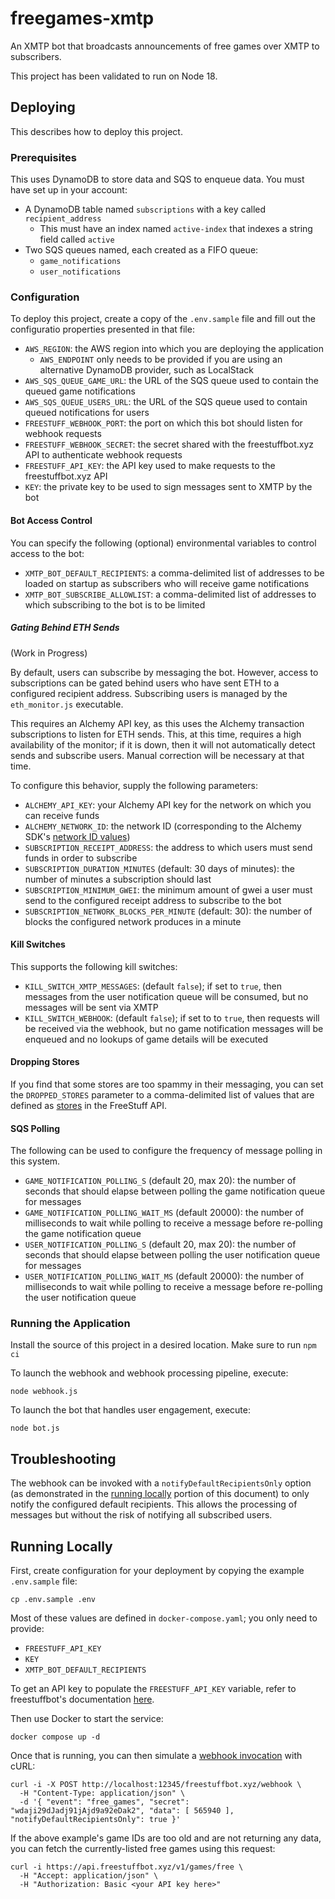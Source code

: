 # freegames-xmtp
An XMTP bot that broadcasts announcements of free games over XMTP to subscribers.

This project has been validated to run on Node 18.

## Deploying

This describes how to deploy this project.

### Prerequisites

This uses DynamoDB to store data and SQS to enqueue data. You must have set up in your account:

* A DynamoDB table named `subscriptions` with a key called `recipient_address`
  * This must have an index named `active-index` that indexes a string field called `active`
* Two SQS queues named, each created as a FIFO queue:
  * `game_notifications`
  * `user_notifications`

### Configuration

To deploy this project, create a copy of the `.env.sample` file and fill out the configuratio properties presented in that file:

* `AWS_REGION`: the AWS region into which you are deploying the application
  * `AWS_ENDPOINT` only needs to be provided if you are using an alternative DynamoDB provider, such as LocalStack
* `AWS_SQS_QUEUE_GAME_URL`: the URL of the SQS queue used to contain the queued game notifications
* `AWS_SQS_QUEUE_USERS_URL`: the URL of the SQS queue used to contain queued notifications for users
* `FREESTUFF_WEBHOOK_PORT`: the port on which this bot should listen for webhook requests
* `FREESTUFF_WEBHOOK_SECRET`: the secret shared with the freestuffbot.xyz API to authenticate webhook requests
* `FREESTUFF_API_KEY`: the API key used to make requests to the freestuffbot.xyz API
* `KEY`: the private key to be used to sign messages sent to XMTP by the bot

#### Bot Access Control

You can specify the following (optional) environmental variables to control access to the bot:

* `XMTP_BOT_DEFAULT_RECIPIENTS`: a comma-delimited list of addresses to be loaded on startup as subscribers who will receive game notifications
* `XMTP_BOT_SUBSCRIBE_ALLOWLIST`: a comma-delimited list of addresses to which subscribing to the bot is to be limited

##### Gating Behind ETH Sends

(Work in Progress)

By default, users can subscribe by messaging the bot. However, access to subscriptions can be gated behind users who have sent ETH to a configured recipient address. Subscribing users is managed by the `eth_monitor.js` executable.

This requires an Alchemy API key, as this uses the Alchemy transaction subscriptions to listen for ETH sends. This, at this time, requires a high availability of the monitor; if it is down, then it will not automatically detect sends and subscribe users. Manual correction will be necessary at that time.

To configure this behavior, supply the following parameters:

* `ALCHEMY_API_KEY`: your Alchemy API key for the network on which you can receive funds
* `ALCHEMY_NETWORK_ID`: the network ID (corresponding to the Alchemy SDK's [network ID values](https://github.com/alchemyplatform/alchemy-sdk-js/blob/2593cfff2aa6060c3823166c9af61b346a3ba5c7/src/types/types.ts#L81-L99))
* `SUBSCRIPTION_RECEIPT_ADDRESS`: the address to which users must send funds in order to subscribe
* `SUBSCRIPTION_DURATION_MINUTES` (default: 30 days of minutes): the number of minutes a subscription should last
* `SUBSCRIPTION_MINIMUM_GWEI`: the minimum amount of gwei a user must send to the configured receipt address to subscribe to the bot
* `SUBSCRIPTION_NETWORK_BLOCKS_PER_MINUTE` (default: 30): the number of blocks the configured network produces in a minute


#### Kill Switches

This supports the following kill switches:

* `KILL_SWITCH_XMTP_MESSAGES`: (default `false`); if set to `true`, then messages from the user notification queue will be consumed, but no messages will be sent via XMTP
* `KILL_SWITCH_WEBHOOK`: (default `false`); if set to to `true`, then requests will be received via the webhook, but no game notification messages will be enqueued and no lookups of game details will be executed

#### Dropping Stores

If you find that some stores are too spammy in their messaging, you can set the `DROPPED_STORES` parameter to a comma-delimited list of values that are defined as [stores](https://docs.freestuffbot.xyz/v1/types#store) in the FreeStuff API.

#### SQS Polling

The following can be used to configure the frequency of message polling in this system.

* `GAME_NOTIFICATION_POLLING_S` (default 20, max 20): the number of seconds that should elapse between polling the game notification queue for messages
* `GAME_NOTIFICATION_POLLING_WAIT_MS` (default 20000): the number of milliseconds to wait while polling to receive a message before re-polling the game notification queue
* `USER_NOTIFICATION_POLLING_S` (default 20, max 20): the number of seconds that should elapse between polling the user notification queue for messages
* `USER_NOTIFICATION_POLLING_WAIT_MS` (default 20000): the number of milliseconds to wait while polling to receive a message before re-polling the user notification queue

### Running the Application

Install the source of this project in a desired location. Make sure to run `npm ci`

To launch the webhook and webhook processing pipeline, execute:

```
node webhook.js
```

To launch the bot that handles user engagement, execute:

```
node bot.js
```

## Troubleshooting

The webhook can be invoked with a `notifyDefaultRecipientsOnly` option (as demonstrated in the [running locally](#running-locally) portion of this document) to only notify the configured default recipients. This allows the processing of messages but without the risk of notifying all subscribed users.

## Running Locally

First, create configuration for your deployment by copying the example `.env.sample` file:

```
cp .env.sample .env
```

Most of these values are defined in `docker-compose.yaml`; you only need to provide:

* `FREESTUFF_API_KEY`
* `KEY`
* `XMTP_BOT_DEFAULT_RECIPIENTS`

To get an API key to populate the `FREESTUFF_API_KEY` variable, refer to freestuffbot's documentation [here](https://docs.freestuffbot.xyz/).

Then use Docker to start the service:

```
docker compose up -d
```

Once that is running, you can then simulate a [webhook invocation](https://docs.freestuffbot.xyz/v1/webhooks) with cURL:

```
curl -i -X POST http://localhost:12345/freestuffbot.xyz/webhook \
  -H "Content-Type: application/json" \
  -d '{ "event": "free_games", "secret": "wdaji29dJadj91jAjd9a92eDak2", "data": [ 565940 ], "notifyDefaultRecipientsOnly": true }'
```

If the above example's game IDs are too old and are not returning any data, you can fetch the currently-listed free games using this request:

```
curl -i https://api.freestuffbot.xyz/v1/games/free \
  -H "Accept: application/json" \
  -H "Authorization: Basic <your API key here>"
```
